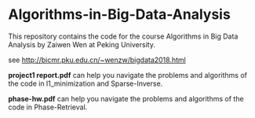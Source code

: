 # Algorithms-in-Big-Data-Analysis

This repository contains the code for the course Algorithms in Big Data Analysis by Zaiwen Wen at Peking University.

see http://bicmr.pku.edu.cn/~wenzw/bigdata2018.html

**project1 report.pdf** can help you navigate the problems and algorithms of the code in l1_minimization and Sparse-Inverse.

**phase-hw.pdf** can help you navigate the problems and algorithms of the code in Phase-Retrieval.
